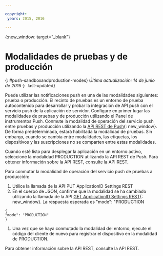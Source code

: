 ```yaml
---

copyright:
 years: 2015, 2016

---
```


{:new_window: target="_blank"}
# Modalidades de pruebas y de producción
{: #push-sandboxandproduction-modes}
*Última actualización: 14 de junio de 2016*
{: .last-updated}

Puede utilizar las notificaciones push en una de las modalidades siguientes: prueba o producción. El recinto de pruebas es un entorno de prueba autocontenido para desarrollar y probar la integración de API push
                con el servicio push de la aplicación de servidor. Configure en primer lugar las modalidades de pruebas y de producción utilizando el Panel de instrumentos Push. Conmute la modalidad de operación del servicio push entre pruebas y producción utilizando la [API REST de Push](https://mobile.{DomainName}/imfpushrestapidocs/){: new_window}. De forma predeterminada,
                estará habilitada la modalidad de pruebas. Sin embargo, cuando se cambia entre modalidades, las etiquetas, los dispositivos y las suscripciones no se comparten entre estas modalidades.


Cuando esté listo para desplegar la aplicación en un entorno activo, seleccione la modalidad PRODUCTION utilizando la API REST de Push. Para obtener información sobre la API REST, consulte la API REST.

Para conmutar la modalidad de operación del servicio push de pruebas a producción:

1. Utilice la llamada de la API PUT ApplicationID Settings REST
2. En el cuerpo de JSON, confirme que la modalidad se ha cambiado utilizando la llamada de la API [GET ApplicationID Settings REST](https://mobile.{DomainName}/imfpushrestapidocs/){: new_window}. La respuesta esperada es "mode": "PRODUCTION
 
 ```
 { 
 "mode": "PRODUCTION"
 }
 ```
1. Una vez que se haya conmutado la modalidad del entorno, ejecute el código del cliente de nuevo para registrar el dispositivo en la modalidad de PRODUCTION.

Para obtener información sobre la API REST, consulte la API REST.

